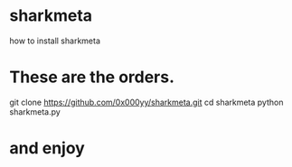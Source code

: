 # sharkmeta 
how to install sharkmeta 
# These are the orders.
git clone https://github.com/0x000yy/sharkmeta.git
cd sharkmeta 
python sharkmeta.py
# and enjoy 

